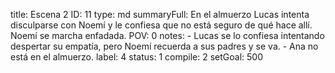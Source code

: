 title:          Escena 2
ID:             11
type:           md
summaryFull:    En el almuerzo Lucas intenta disculparse con Noemí y le confiesa que no está seguro de qué hace allí. Noemí se marcha enfadada. 
POV:            0
notes:          - Lucas se lo confiesa intentando despertar su empatía, pero Noemí recuerda a sus padres y se va.
                - Ana no está en el almuerzo.
label:          4
status:         1
compile:        2
setGoal:        500


